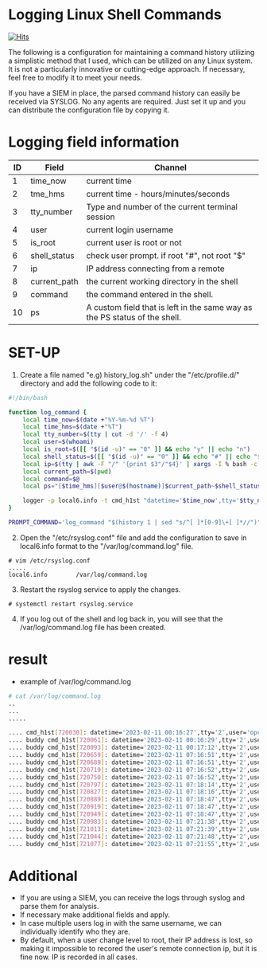 # Logging Linux Shell Commands
[![Hits](https://hits.seeyoufarm.com/api/count/incr/badge.svg?url=https%3A%2F%2Fgithub.com%2Fpassword123456%2Flogging_linux_shell_command&count_bg=%2379C83D&title_bg=%23555555&icon=&icon_color=%23E7E7E7&title=hits&edge_flat=false)](https://hits.seeyoufarm.com)

The following is a configuration for maintaining a command history utilizing a simplistic method that I used, which can be utilized on any Linux system. 
It is not a particularly innovative or cutting-edge approach. If necessary, feel free to modify it to meet your needs. 

If you have a SIEM in place, the parsed command history can easily be received via SYSLOG.
No any agents are required. Just set it up and you can distribute the configuration file by copying it.

# Logging field information

ID | Field | Channel
----- | ----- | ----- 
1 | time_now | current time
2 | tme_hms | current time - hours/minutes/seconds
3 | tty_number | Type and number of the current terminal session
4 | user | current login username
5 | is_root | current user is root or not
6 | shell_status | check user prompt. if root "#", not root "$"
7 | ip | IP address connecting from a remote
8 | current_path |  the current working directory in the shell
9 | command | the command entered in the shell.
10 | ps | A custom field that is left in the same way as the PS status of the shell.

# SET-UP

1. Create a file named "e.g) history_log.sh" under the "/etc/profile.d/" directory and add the following code to it:
```bash
#!/bin/bash

function log_command {
    local time_now=$(date +"%Y-%m-%d %T")
    local time_hms=$(date +"%T")
    local tty_number=$(tty | cut -d '/' -f 4)
    local user=$(whoami)
    local is_root=$([[ "$(id -u)" == "0" ]] && echo "y" || echo "n")
    local shell_status=$([[ "$(id -u)" == "0" ]] && echo "#" || echo "$")
    local ip=$(tty | awk -F "/" '{print $3"/"$4}' | xargs -I % bash -c 'w | grep -i %' | awk '{print $3}')
    local current_path=$(pwd)
    local command=$@
    local ps="[$time_hms][$user@$(hostname)]$current_path~$shell_status $command"

    logger -p local6.info -t cmd_h1st "datetime='$time_now',tty='$tty_number',user='$user',root='$is_root',ip='$ip',pwd='$current_path',cmd='$command',ps='$ps'"
}

PROMPT_COMMAND='log_command "$(history 1 | sed "s/^[ ]*[0-9]\+[ ]*//")"'

```

2. Open the "/etc/rsyslog.conf" file and add the configuration to save in local6.info format to the "/var/log/command.log" file.
```
# vim /etc/rsyslog.conf
.....
local6.info        /var/log/command.log
```

3. Restart the rsyslog service to apply the changes.
```
# systemctl restart rsyslog.service
```

4. If you log out of the shell and log back in, you will see that the /var/log/command.log file has been created.

# result
- example of /var/log/command.log

```bash
# cat /var/log/command.log
..
...
.....

.... cmd_h1st[720030]: datetime='2023-02-11 00:16:27',tty='2',user='opc',root='n',ip='1*5.2**.*9.1**',pwd='/home/opc',cmd='sudo -i',ps='[00:16:27][opc@buddy]/home/opc~$ sudo -i'
.... buddy cmd_h1st[720061]: datetime='2023-02-11 00:16:29',tty='2',user='opc',root='n',ip='1*5.2**.*9.1**',pwd='/home/opc',cmd='env',ps='[00:16:29][opc@buddy]/home/opc~$ env'
.... buddy cmd_h1st[720093]: datetime='2023-02-11 00:17:12',tty='2',user='opc',root='n',ip='1*5.2**.*9.1**',pwd='/home/opc',cmd='ls',ps='[00:17:12][opc@buddy]/home/opc~$ ls'
.... buddy cmd_h1st[720659]: datetime='2023-02-11 07:16:51',tty='2',user='root',root='y',ip='1*5.2**.*9.1**',pwd='/root',cmd='exit',ps='[07:16:51][root@buddy]/root~# exit'
.... buddy cmd_h1st[720689]: datetime='2023-02-11 07:16:51',tty='2',user='root',root='y',ip='1*5.2**.*9.1**',pwd='/root',cmd='exit',ps='[07:16:51][root@buddy]/root~# exit'
.... buddy cmd_h1st[720719]: datetime='2023-02-11 07:16:52',tty='2',user='root',root='y',ip='1*5.2**.*9.1**',pwd='/root',cmd='exit',ps='[07:16:52][root@buddy]/root~# exit'
.... buddy cmd_h1st[720750]: datetime='2023-02-11 07:16:52',tty='2',user='root',root='y',ip='1*5.2**.*9.1**',pwd='/root',cmd='ll',ps='[07:16:52][root@buddy]/root~# ll'
.... buddy cmd_h1st[720797]: datetime='2023-02-11 07:18:14',tty='2',user='root',root='y',ip='1*5.2**.*9.1**',pwd='/root',cmd='vim /etc/rsyslog.conf ',ps='[07:18:14][root@buddy]/root~# vim /etc/rsyslog.conf '
.... buddy cmd_h1st[720827]: datetime='2023-02-11 07:18:16',tty='2',user='root',root='y',ip='1*5.2**.*9.1**',pwd='/root',cmd='history',ps='[07:18:16][root@buddy]/root~# history'
.... buddy cmd_h1st[720889]: datetime='2023-02-11 07:18:47',tty='2',user='root',root='y',ip='1*5.2**.*9.1**',pwd='/root',cmd='systemctl restart rsyslog.service ',ps='[07:18:47][root@buddy]/root~# systemctl restart rsyslog.service '
.... buddy cmd_h1st[720919]: datetime='2023-02-11 07:18:47',tty='2',user='root',root='y',ip='1*5.2**.*9.1**',pwd='/root',cmd='systemctl restart rsyslog.service ',ps='[07:18:47][root@buddy]/root~# systemctl restart rsyslog.service '
.... buddy cmd_h1st[720949]: datetime='2023-02-11 07:18:47',tty='2',user='root',root='y',ip='1*5.2**.*9.1**',pwd='/root',cmd='systemctl restart rsyslog.service ',ps='[07:18:47][root@buddy]/root~# systemctl restart rsyslog.service '
.... buddy cmd_h1st[720983]: datetime='2023-02-11 07:21:38',tty='2',user='nara',root='n',ip='1*5.2**.*9.1**',pwd='/home/opc',cmd='sudo -i',ps='[07:21:38][opc@buddy]/home/opc~$ sudo -i'
.... buddy cmd_h1st[721013]: datetime='2023-02-11 07:21:39',tty='2',user='nara',root='n',ip='1*5.2**.*9.1**',pwd='/home/opc',cmd='sudo -i',ps='[07:21:39][opc@buddy]/home/opc~$ sudo -i'
.... buddy cmd_h1st[721044]: datetime='2023-02-11 07:21:48',tty='2',user='nara',root='n',ip='1*5.2**.*9.1**',pwd='/home/opc',cmd='ls -al /etc',ps='[07:21:48][opc@buddy]/home/opc~$ ls -al /etc'
.... buddy cmd_h1st[721077]: datetime='2023-02-11 07:21:55',tty='2',user='nara',root='n',ip='1*5.2**.*9.1**',pwd='/home/opc',cmd='df -h /var/log',ps='[07:21:55][opc@buddy]/home/opc~$ df -h /var/log'

```

# Additional
- If you are using a SIEM, you can receive the logs through syslog and parse them for analysis.
- If necessary make additional fields and apply.
- In case multiple users log in with the same username, we can individually identify who they are.
- By default, when a user change level to root, their  IP address is lost, so making it impossible to recored the user's remote connection ip, but it is fine now. IP is recorded in all cases.
